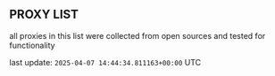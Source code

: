## PROXY LIST

all proxies in this list were collected from open sources and tested for functionality

last update: `2025-04-07 14:44:34.811163+00:00` UTC